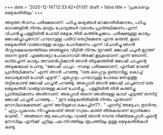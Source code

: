 +++
date = '2020-12-14T12:33:42+01:00'
draft = false
title = 'പ്രകാശവും മെഴുകുതിരിയും'
+++

അടുത്ത ദിവസം പരീക്ഷയാണ്. പഠിച്ച കര്യങ്ങൾ മറക്കാതിരിക്കാനും, പഠിച്ച ഭാഗങ്ങളിൽ നിന്നും മാത്രം ചോദ്യങ്ങൾ വരാനും പ്രാർത്ഥിക്കണം എന്ന് വിചാരിച്ചു.പള്ളിയിൽ പോയി മെഴുകു തിരി കത്തിച്ചേക്കാം. പരീക്ഷയുള്ള കാര്യം ജോഷിച്ചാച്ചനോട് പറയാറുള്ള പതിവ് തെറ്റിക്കേണ്ട എന്നു കരുതി, കൂടെ മെഴുകുതിരി വാങ്ങാനുള്ള കാശും ചോദിക്കണം എന്ന് വിചാരിച്ചു ഞാൻ ദിവ്യരക്ഷാലയത്തിലെ ഞങ്ങളുടെ വീട്ടിൽ നിന്നും ഇറങ്ങി. ജോഷി ചച്ചൻ മുറ്റത്ത് തന്നെ ഉണ്ട്. എങ്ങോട്ടോ പോകാനായി തിരക്ക് കൂടുകയാണ് എന്ന് തോന്നി.. ഓടിച്ചെന്ന് കാര്യം അവതരിപ്പിക്കാൻ ഞാൻ തിടുക്കത്തിൽ ജോഷി ചാച്ചന്റെ അടുക്കലേക് ചെന്നൂ. “ജോഷി ചാച്ചാ.. നാളെ പരീക്ഷയാണ്, എനിക്ക് വേണ്ടി പ്രാർത്ഥിക്കണം” എന്ന് ഞാൻ പറഞ്ഞു. “ഒരു കുഴപ്പവും ഉണ്ടാവില്ല, കൊച്ച് ധൈര്യമായി പോയി എഴുത് ” എപ്പോഴും പറയാറുള്ള പോലെ തോളത്തു തട്ടികൊണ്ട് ജോഷി ചാച്ചൻ പറഞ്ഞു. അപ്പോൾ ഞാൻ ജോഷി ചാച്ചനോട് ഒരു മെഴുകുതിരി വാങ്ങുവാനുള്ള കാശ് ചോദിച്ചു… പള്ളിയിൽ തിരി കത്തിച്ചു പ്രാർത്ഥിക്കണം അതിനാണ്. അപ്പോൾ തന്നെ അതിനുള്ള കാശ് എടുത്ത് തന്നിട്ട് ജോഷി ചാച്ചൻ പറഞ്ഞു…. ” ഈ മെഴുകുതിരിയിൽ നിന്നും എന്താണ് മനസിലാക്കേണ്ടത് എന്ന് അറിയുവോ കൊച്ചിന്??.. ” എന്നിട്ട് അദ്ദേഹം തുടർന്നു, ” ചുറ്റും പ്രകാശം നിറച്ചുകൊണ്ട് അത് സ്വയം കത്തി തീരുകയാണ് മറ്റാർക്കോ വേണ്ടി…” അങ്ങനെ ആ പൈസയും വാങ്ങി ഞാൻ നടന്നു നീങ്ങിയപ്പോൾ എൻ്റെ മനസിലും എനിക്ക് ചുറ്റിലും പല നിറത്തിലും രൂപത്തിലും ഉള്ള മെഴുകുതിരികൾ കണ്ടു.
